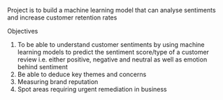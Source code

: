 Project is to build a machine learning model that can analyse sentiments and increase customer retention rates

Objectives
1.	To be able to understand customer sentiments by using machine learning models to predict the sentiment score/type of a customer review i.e. either positive, negative and neutral as well as emotion behind sentiment
2.	Be able to deduce key themes and concerns
3.	Measuring brand reputation 
4.	Spot areas requiring urgent remediation in business
